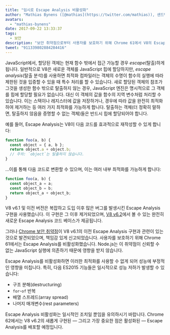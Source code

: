 ```yaml
---
title: "임시로 Escape Analysis 비활성화"
author: "Mathias Bynens ([@mathias](https://twitter.com/mathias)), 샌드박스 Escape 분석 전문가"
avatars:
  - "mathias-bynens"
date: 2017-09-22 13:33:37
tags:
  - 보안
description: "보안 취약점으로부터 사용자를 보호하기 위해 Chrome 61에서 V8의 Escape Analysis를 비활성화했습니다."
tweet: "911339802884284416"
---
```

JavaScript에서, 할당된 객체는 현재 함수 밖에서 접근 가능할 경우 _escape_(탈출)하게 됩니다. 일반적으로 V8은 새로운 객체를 JavaScript 힙에 할당하지만, _escape analysis_(탈출 분석)를 사용하면 최적화 컴파일러는 객체의 수명이 함수의 실행에 따라 제한된 것을 입증할 수 있을 때 특수 처리를 할 수 있습니다. 새로 할당된 객체의 참조가 그것을 생성한 함수 밖으로 탈출하지 않는 경우, JavaScript 엔진은 명시적으로 그 객체를 힙에 할당할 필요가 없습니다. 대신 이 객체의 값을 함수의 지역 변수처럼 처리할 수 있습니다. 이는 스택이나 레지스터에 값을 저장하거나, 경우에 따라 값을 완전히 최적화하여 제거하는 등 여러 가지 최적화를 가능하게 합니다. 탈출하는 객체(더 정확히 말하면, 탈출하지 않음을 증명할 수 없는 객체)들은 반드시 힙에 할당되어야 합니다.

<!--truncate-->
예를 들어, Escape Analysis는 V8이 다음 코드를 효과적으로 재작성할 수 있게 합니다:

```js
function foo(a, b) {
  const object = { a, b };
  return object.a + object.b;
  // 주의: `object`는 탈출하지 않습니다.
}
```

...이를 통해 다음 코드로 변환할 수 있으며, 이는 여러 내부 최적화를 가능하게 합니다:

```js
function foo(a, b) {
  const object_a = a;
  const object_b = b;
  return object_a + object_b;
}
```

V8 v6.1 및 이전 버전은 복잡하고 도입 이후 많은 버그를 발생시킨 Escape Analysis 구현을 사용했습니다. 이 구현은 그 이후 제거되었으며, [V8 v6.2](/blog/v8-release-62)에서 볼 수 있는 완전히 새로운 Escape Analysis 코드 베이스가 제공됩니다.

그러나 [Chrome 보안 취약점](https://chromereleases.googleblog.com/2017/09/stable-channel-update-for-desktop_21.html)이 V8 v6.1의 이전 Escape Analysis 구현과 관련이 있는 것으로 발견되었으며, 책임감 있게 신고되었습니다. 사용자를 보호하기 위해 Chrome 61에서는 Escape Analysis를 비활성화했습니다. Node.js는 이 취약점이 신뢰할 수 없는 JavaScript 실행에 의존하기 때문에 영향을 받지 않습니다.

Escape Analysis를 비활성화하면 이러한 최적화를 사용할 수 없게 되어 성능에 부정적인 영향을 미칩니다. 특히, 다음 ES2015 기능들은 일시적으로 성능 저하가 발생할 수 있습니다:

- 구조 분해(destructuring)
- `for`-`of` 반복
- 배열 스프레드(array spread)
- 나머지 매개변수(rest parameters)

Escape Analysis 비활성화는 일시적인 조치일 뿐임을 유의하시기 바랍니다. Chrome 62에서는 V8 v6.2의 새롭게 구현된 — 그리고 가장 중요한 점은 활성화된 — Escape Analysis를 배포할 예정입니다.
